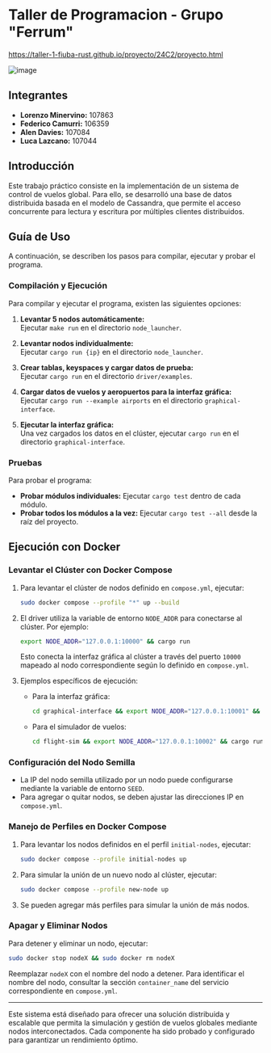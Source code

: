 # Taller de Programacion - Grupo "Ferrum"

https://taller-1-fiuba-rust.github.io/proyecto/24C2/proyecto.html

![image](https://github.com/user-attachments/assets/34cde573-acef-44c8-a5fb-16f3334902ce)

## Integrantes

- **Lorenzo Minervino:** 107863
- **Federico Camurri:** 106359
- **Alen Davies:** 107084
- **Luca Lazcano:** 107044

## Introducción

Este trabajo práctico consiste en la implementación de un sistema de control de vuelos global. Para ello, se desarrolló una base de datos distribuida basada en el modelo de Cassandra, que permite el acceso concurrente para lectura y escritura por múltiples clientes distribuidos.

## Guía de Uso

A continuación, se describen los pasos para compilar, ejecutar y probar el programa.

### Compilación y Ejecución

Para compilar y ejecutar el programa, existen las siguientes opciones:

1. **Levantar 5 nodos automáticamente:**  
   Ejecutar `make run` en el directorio `node_launcher`.

2. **Levantar nodos individualmente:**  
   Ejecutar `cargo run {ip}` en el directorio `node_launcher`.

3. **Crear tablas, keyspaces y cargar datos de prueba:**  
   Ejecutar `cargo run` en el directorio `driver/examples`.

4. **Cargar datos de vuelos y aeropuertos para la interfaz gráfica:**  
   Ejecutar `cargo run --example airports` en el directorio `graphical-interface`.

5. **Ejecutar la interfaz gráfica:**  
   Una vez cargados los datos en el clúster, ejecutar `cargo run` en el directorio `graphical-interface`.

### Pruebas

Para probar el programa:

- **Probar módulos individuales:** Ejecutar `cargo test` dentro de cada módulo.
- **Probar todos los módulos a la vez:** Ejecutar `cargo test --all` desde la raíz del proyecto.

## Ejecución con Docker

### Levantar el Clúster con Docker Compose

1. Para levantar el clúster de nodos definido en `compose.yml`, ejecutar:

   ```bash
   sudo docker compose --profile "*" up --build
   ```

2. El driver utiliza la variable de entorno `NODE_ADDR` para conectarse al clúster. Por ejemplo:

   ```bash
   export NODE_ADDR="127.0.0.1:10000" && cargo run
   ```

   Esto conecta la interfaz gráfica al clúster a través del puerto `10000` mapeado al nodo correspondiente según lo definido en `compose.yml`.

3. Ejemplos específicos de ejecución:
   - Para la interfaz gráfica:
     ```bash
     cd graphical-interface && export NODE_ADDR="127.0.0.1:10001" && cargo run
     ```
   - Para el simulador de vuelos:
     ```bash
     cd flight-sim && export NODE_ADDR="127.0.0.1:10002" && cargo run
     ```

### Configuración del Nodo Semilla

- La IP del nodo semilla utilizado por un nodo puede configurarse mediante la variable de entorno `SEED`.
- Para agregar o quitar nodos, se deben ajustar las direcciones IP en `compose.yml`.

### Manejo de Perfiles en Docker Compose

1. Para levantar los nodos definidos en el perfil `initial-nodes`, ejecutar:

   ```bash
   sudo docker compose --profile initial-nodes up
   ```

2. Para simular la unión de un nuevo nodo al clúster, ejecutar:

   ```bash
   sudo docker compose --profile new-node up
   ```

3. Se pueden agregar más perfiles para simular la unión de más nodos.

### Apagar y Eliminar Nodos

Para detener y eliminar un nodo, ejecutar:

```bash
sudo docker stop nodeX && sudo docker rm nodeX
```

Reemplazar `nodeX` con el nombre del nodo a detener. Para identificar el nombre del nodo, consultar la sección `container_name` del servicio correspondiente en `compose.yml`.

---

Este sistema está diseñado para ofrecer una solución distribuida y escalable que permita la simulación y gestión de vuelos globales mediante nodos interconectados. Cada componente ha sido probado y configurado para garantizar un rendimiento óptimo.
